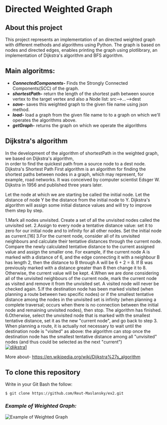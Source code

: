 # **Directed Weighted Graph**

## **About this project**
This project represents an implementation of an directed weighted graph with different methods and algorithms using Python.
The graph is based on nodes and directed edges, enables printing the graph using plotlibrary, an implementation of Dijkstra's algorithm and BFS algorithm.

## **Main algoritms:**
- ***ConnectedComponents-*** Finds the Strongly Connected Components(SCC) of the graph. 
- ***shortestPath-*** return the length of the shortest path between source vertex to the target vertex and also a Node list: src-->...-->dest
- ***save-*** saves this weighted graph to the given file name using json method.
- ***load-*** load a graph from the given file name to to a graph on which we'll operates the algorithms above.
- ***getGraph-*** returns the graph on which we operate the algorithms

## **Dijkstra's algorithm**
In the development of the algorithm of shortestPath in the weighted graph, we based on Dijkstra's algorithm,<br />
in order to find the quickest path from a source node to a dest node.
Dijkstra's Shortest Path First algorithm is an algorithm for finding the shortest paths between nodes in a graph, which may represent, for example, road networks. 
It was conceived by computer scientist Edsger W. Dijkstra in 1956 and published three years later.

Let the node at which we are starting be called the initial node. Let the distance of node Y be the distance from the initial node to Y. Dijkstra's algorithm will assign some initial distance values and will try to improve them step by step.

1.Mark all nodes unvisited. Create a set of all the unvisited nodes called the unvisited set.
2.Assign to every node a tentative distance value: set it to zero for our initial node and to infinity for all other nodes. Set the initial node as current.[16]
3.For the current node, consider all of its unvisited neighbours and calculate their tentative distances through the current node. Compare the newly calculated tentative distance to the current assigned value and assign the smaller one. For example, if the current node A is marked with a distance of 6, and the edge connecting it with a neighbour B has length 2, then the distance to B through A will be 6 + 2 = 8. If B was previously marked with a distance greater than 8 then change it to 8. Otherwise, the current value will be kept.
4.When we are done considering all of the unvisited neighbours of the current node, mark the current node as visited and remove it from the unvisited set. A visited node will never be checked again.
5.If the destination node has been marked visited (when planning a route between two specific nodes) or if the smallest tentative distance among the nodes in the unvisited set is infinity (when planning a complete traversal; occurs when there is no connection between the initial node and remaining unvisited nodes), then stop. The algorithm has finished.
6.Otherwise, select the unvisited node that is marked with the smallest tentative distance, set it as the new "current node", and go back to step 3.
When planning a route, it is actually not necessary to wait until the destination node is "visited" as above: the algorithm can stop once the destination node has the smallest tentative distance among all "unvisited" nodes (and thus could be selected as the next "current")<br />
<a href="https://ibb.co/Brw6Psk"><img src="https://i.ibb.co/LJvgPpK/dijkstra1.png" alt="dijkstra1" border="0"></a><br />

More about- https://en.wikipedia.org/wiki/Dijkstra%27s_algorithm

## **To clone this repository**
Write in your Git Bash the follow:

```
$ git clone https://github.com/Reut-Maslansky/ex2.git
```
### *Example of Weighted Graph:*
![Example of Weighted Graph](https://media.geeksforgeeks.org/wp-content/uploads/graphhh.png)

